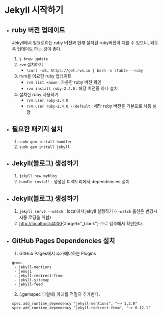 # Jekyll 시작하기


- ## ruby 버전 업데이트
  Jekyll에서 필요로하는 ruby 버전과 현재 설치된 ruby버전이 다를 수 있으니, 되도록 업데이트 하는 것이 좋다.
  1. `$ brew update`
  2. `rvm` 설치하기
      - `\curl -sSL https://get.rvm.io | bash -s stable --ruby`
  3. rvm을 이요한 ruby 업데이트
      - `rvm list known` : 가용한 ruby 버전 확인
      - `rvm install ruby-2.4.0` : 해당 버전중 하나 설치
  4. 설치한 ruby 사용하기
      - `rvm user ruby-2.4.0`
      - `rvm user ruby-2.4.0 --default` : 해당 ruby 버전을 기본으로 사용 설정


- ## 필요한 패키지 설치
  1. `sudo gem install bundler`
  2. `sudo gem install jekyll`


- ## Jekyll(블로그) 생성하기
  1. `jekyll new myblog`
  2. `bundle install` : 생성된 디렉토리에서 dependencies 설치


- ## Jekyll(블로그) 생성하기
  1. `jekyll serve --watch` : local에서 jekyll 실행하기 (`--watch` 옵션은 변경시 자동 로딩을 위함)
  2. [http://localhost:4000](http://localhost:4000){:target="_blank"} 으로 접속해서 확인한다.


- ## GitHub Pages Dependencies 설치
  1. GitHub Pages에서 추가해야하는 Plugins
  ```
  gems:
   - jekyll-mentions
   - jemoji
   - jekyll-redirect-from
   - jekyll-sitemap
   - jekyll-feed
  ```
  2. (.gemspec 파일에) 아래를 적절히 추가한다.
  ```
  spec.add_runtime_dependency "jekyll-mentions", "~> 1.2.0"
  spec.add_runtime_dependency "jekyll-redirect-from", "~> 0.12.1"
  ```
